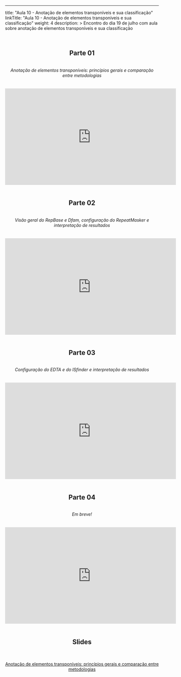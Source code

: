 ---
title: "Aula 10 - Anotação de elementos transponíveis e sua classificação"
linkTitle: "Aula 10 - Anotação de elementos transponíveis e sua classificação"
weight: 4
description: >
  Encontro do dia 19 de julho com aula sobre anotação de elementos transponíveis e sua classificação

<br>
<div align="center">
<h2>Parte 01</h2>
<br>
<i>Anotação de elementos transponíveis: princípios gerais e comparação entre metodologias</i>
<br><br><br>
<iframe width="560" height="315" src="https://www.youtube.com/embed/0c6pc5ubAZ0" frameborder="0" allow="accelerometer; autoplay; clipboard-write; encrypted-media; gyroscope; picture-in-picture" allowfullscreen></iframe>
<br><br>

<h2>Parte 02</h2>
<br>
<i>Visão geral do RepBase e Dfam, configuração do RepeatMasker e interpretação de resultados</i>
<br><br><br>
<iframe width="560" height="315" src="https://www.youtube.com/embed/70l99JXivrE" frameborder="0" allow="accelerometer; autoplay; clipboard-write; encrypted-media; gyroscope; picture-in-picture" allowfullscreen></iframe>
<br><br>

<h2>Parte 03</h2>
<br>
<i>Configuração do EDTA e do ISfinder e interpretação de resultados</i>
<br><br><br>
<iframe width="560" height="315" src="https://www.youtube.com/embed/MyDKxLJznQQ" frameborder="0" allow="accelerometer; autoplay; clipboard-write; encrypted-media; gyroscope; picture-in-picture" allowfullscreen></iframe>
<br><br>


<h2>Parte 04</h2>
<br>
<i>Em breve!</i>
<br><br><br>
<iframe width="560" height="315" src="https://www.youtube.com/embed/" frameborder="0" allow="accelerometer; autoplay; clipboard-write; encrypted-media; gyroscope; picture-in-picture" allowfullscreen></iframe>
<br><br>

<h2>Slides</h2>
<br><br>
<a href="https://github.com/desirrepetters/gstreinamentoeconsultoria/raw/master/userguide/content/pt-br/genomica/2023_01/sincronas/pdf/aula_10.pdf">Anotação de elementos transponíveis: princípios gerais e comparação entre metodologias</a>
<br><br>
</div>
